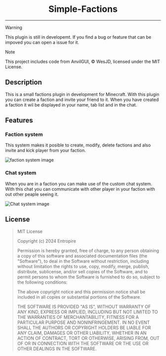 <div id="toc" align="center">
  <ul style="list-style: none">
    <summary>
      <h1>Simple-Factions</h1>
    </summary>
  </ul>
</div>

---
> [!WARNING]
> This plugin is still in developemt. If you find a bug or feature that can be impoved you can open a issue for it.

> [!NOTE]
> This project includes code from AnvilGUI, © WesJD, licensed under the MIT License.

## Description

This is a small factions plugin in development for Minecraft. With this plugin you can create a faction and invite your friend to it. When you have created a faction it wil be displayed in your name, tab list and in the chat.


## Features

### Faction system
This system makes it posible to create, modify, delete factions and also invite and kick player from your faction. 

![faction system image](./Images/FactionSystem.png)

### Chat system
When you are in a faction you can make use of the custom chat system. With this chat you can communicate with other player in your faction with out other peaple seeing it.

![Chat system image](./Images/ChatSystem.png)

## License
> MIT License
> 
> Copyright (c) 2024 Entropire
> 
> Permission is hereby granted, free of charge, to any person obtaining a copy
> of this software and associated documentation files (the "Software"), to deal
> in the Software without restriction, including without limitation the rights
> to use, copy, modify, merge, publish, distribute, sublicense, and/or sell
> copies of the Software, and to permit persons to whom the Software is
> furnished to do so, subject to the following conditions:
> 
> The above copyright notice and this permission notice shall be included in all
> copies or substantial portions of the Software.
> 
> THE SOFTWARE IS PROVIDED "AS IS", WITHOUT WARRANTY OF ANY KIND, EXPRESS OR
> IMPLIED, INCLUDING BUT NOT LIMITED TO THE WARRANTIES OF MERCHANTABILITY,
> FITNESS FOR A PARTICULAR PURPOSE AND NONINFRINGEMENT. IN NO EVENT SHALL THE
> AUTHORS OR COPYRIGHT HOLDERS BE LIABLE FOR ANY CLAIM, DAMAGES OR OTHER
> LIABILITY, WHETHER IN AN ACTION OF CONTRACT, TORT OR OTHERWISE, ARISING FROM,
> OUT OF OR IN CONNECTION WITH THE SOFTWARE OR THE USE OR OTHER DEALINGS IN THE
> SOFTWARE.
